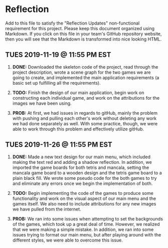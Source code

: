 # Reflection

Add to this file to satisfy the "Reflection Updates" non-functional requirement
for this project. Please keep this document organized using Markdown. If you
click on this file in your team's GitHub repository website, then you will see
that the Markdown is transformed into nice looking HTML.



## TUES 2019-11-19 @ 11:55 PM EST

1. **DONE:** Downloaded the skeleton code of the project, read through the project description,
   wrote a scene graph for the two games we are going to create, and implemented the main application
   requirements (a basic set up fulfilling all the requirements). 

2. **TODO:** Finish the design of our main application, begin work on constructing
   each individual game, and work on the attributions for the images we have been
   using. 

3. **PROB:** At first, we had issues in regards to gitHub, mainly the problem with pushing
   and pulling each other's work without deleting any work we had done separately as well.
   With some practice, though, we were able to work through this problem and effectively
   utilize gitHub. 


## TUES 2019-11-26 @ 11:55 PM EST

1. **DONE:** Made a new text design for our main menu, which included making the text red
   and adding a shadow reflection. In addition, we imported the game boards for both tetris
   and mancala, setting the mancala game board to a wooden design and the tetris game
   board to a plain black fill. We wrote some pseudo code for the both games to try
   and eliminate any errors once we begin the implementation of both.

2. **TODO:** Begin implementing the code of the games to produce some functionality
   and work on the visual aspect of our main menu and the games itself. We also need
   to include attributions for any new images we have pulled from the internet.

3. **PROB:** We ran into some issues when attempting to set the backgrounds of the
   games, which took up a great deal of time. However, we realized that we were
   making a simple mistake. In addition, we ran into some issues trying to format
   our main menu, but after playing around with the different styles, we were able
   to overcome this issue. 